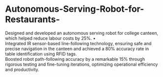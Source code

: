 # Autonomous-Serving-Robot-for-Restaurants-
Designed and developed an autonomous serving robot for college canteen, which helped reduce labour costs by 25%. • 
<br>
Integrated IR sensor-based line-following technology, ensuring safe and precise navigation in the canteen and achieved a 80% accuracy rate in table identification using RFID tags.
<br>
Boosted robot path-following accuracy by a remarkable 15% through rigorous testing and fine-tuning iterations,
optimizing operational efficiency and productivity.
